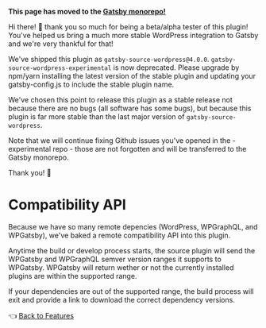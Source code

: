 **This page has moved to the [Gatsby monorepo!](https://github.com/gatsbyjs/gatsby/tree/master/packages/gatsby-source-wordpress/docs/features/compatibility-api.md)**

Hi there! 👋 thank you so much for being a beta/alpha tester of this plugin!
You've helped us bring a much more stable WordPress integration to Gatsby and we're very thankful for that!

We've shipped this plugin as `gatsby-source-wordpress@4.0.0`.
`gatsby-source-wordpress-experimental` is now deprecated.
Please upgrade by npm/yarn installing the latest version of the stable plugin and updating your gatsby-config.js to include the stable plugin name.

We've chosen this point to release this plugin as a stable release not because there are no bugs (all software has some bugs), but because this plugin is far more stable than the last major version of `gatsby-source-wordpress`.

Note that we will continue fixing Github issues you've opened in the -experimental repo - those are not forgotten and will be transferred to the Gatsby monorepo.

Thank you! 💜



# Compatibility API

Because we have so many remote depencies (WordPress, WPGraphQL, and WPGatsby), we've baked a remote compatibility API into this plugin.

Anytime the build or develop process starts, the source plugin will send the WPGatsby and WPGraphQL semver version ranges it supports to WPGatsby. WPGatsby will return wether or not the currently installed plugins are within the supported range.

If your dependencies are out of the supported range, the build process will exit and provide a link to download the correct dependency versions.

:point_left: [Back to Features](./index.md)
